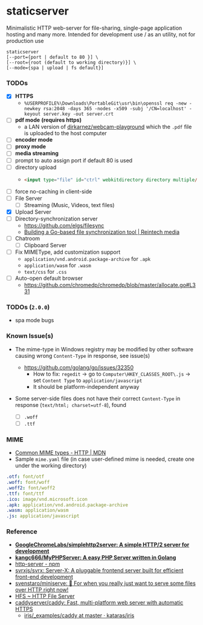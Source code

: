 staticserver
======================
Minimalistic HTTP web-server for file-sharing, single-page application hosting and many more. Intended for development use / as an utility, not for production use

```
staticserver 
[--port={port | default to 80 }] \
[--root={root (default to working directory)}] \
[--mode={spa | upload | fs default}]
```

### TODOs
- [x] **HTTPS**
  - `%USERPROFILE%\Downloads\PortableGit\usr\bin\openssl req -new -newkey rsa:2048 -days 365 -nodes -x509 -subj '/CN=localhost' -keyout server.key -out server.crt`
- [ ] **pdf mode** **(requires https)**
  - a LAN version of [dirkarnez/webcam-playground](https://github.com/dirkarnez/webcam-playground) which the `.pdf` file is uploaded to the host computer
- [ ] **encoder mode**
- [ ] **proxy mode**
- [ ] **media streaming**
- [ ] prompt to auto assign port if default 80 is used
- [ ] directory upload
  - ```html
    <input type="file" id="ctrl" webkitdirectory directory multiple/>
    ``` 
- [ ] force no-caching in client-side
- [ ] File Server
  - [ ] Streaming (Music, Videos, text files)
- [x] Upload Server
- [ ] Directory-synchronization server
  - https://github.com/elgs/filesync
  - [Building a Go-based file synchronization tool | Reintech media](https://reintech.io/blog/building-go-based-file-synchronization-tool)
- [ ] Chatroom
  - [ ] Clipboard Server
- [ ] Fix MIMEType, add customization support
  - `application/vnd.android.package-archive` for `.apk`
  - `application/wasm` for `.wasm`
  - `text/css` for `.css`
- [ ] Auto-open default browser
  - https://github.com/chromedp/chromedp/blob/master/allocate.go#L331

### TODOs (`2.0.0`)
- spa mode bugs

### Known Issue(s)
- The mime-type in Windows registry may be modified by other software causing wrong `Content-Type` in response, see issue(s)
  - https://github.com/golang/go/issues/32350
    - How to fix: `regedit` -> go to `Computer\HKEY_CLASSES_ROOT\.js` -> set `Content Type` to `application/javascript`
    - It should be platform-independent anyway
    
- Some server-side files does not have their correct `Content-Type` in response (`text/html; charset=utf-8`), found
  - [ ] `.woff`
  - [ ] `.ttf`

### MIME
- [Common MIME types - HTTP | MDN](https://developer.mozilla.org/en-US/docs/Web/HTTP/Basics_of_HTTP/MIME_types/Common_types)
- Sample `mime.yaml` file (in case user-defined mime is needed, create one under the working directory)
```yaml
.otf: font/otf
.woff: font/woff
.woff2: font/woff2
.ttf: font/ttf
.ico: image/vnd.microsoft.icon
.apk: application/vnd.android.package-archive
.wasm: application/wasm
.js: application/javascript
```

### Reference
- [**GoogleChromeLabs/simplehttp2server: A simple HTTP/2 server for development**](https://github.com/GoogleChromeLabs/simplehttp2server)
- [**kangc666/MyPHPServer: A easy PHP Server written in Golang**](https://github.com/kangc666/MyPHPServer)
- [http-server - npm](https://www.npmjs.com/package/http-server)
- [svrxjs/svrx: Server-X: A pluggable frontend server built for efficient front-end development](https://github.com/svrxjs/svrx)
- [svenstaro/miniserve: 🌟 For when you really just want to serve some files over HTTP right now!](https://github.com/svenstaro/miniserve)
- [HFS ~ HTTP File Server](https://www.rejetto.com/hfs/)
- [caddyserver/caddy: Fast, multi-platform web server with automatic HTTPS](https://github.com/caddyserver/caddy)
  - [iris/_examples/caddy at master · kataras/iris](https://github.com/kataras/iris/tree/master/_examples/caddy)
